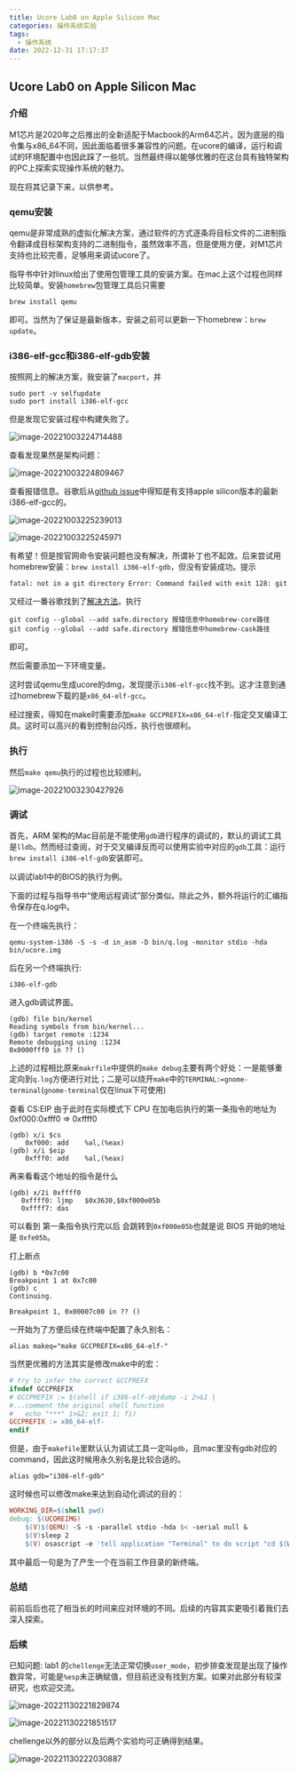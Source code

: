 ```yaml
---
title: Ucore Lab0 on Apple Silicon Mac
categories: 操作系统实验
tags:
  - 操作系统
date: 2022-12-31 17:17:37
---
```

## Ucore Lab0 on Apple Silicon Mac

### 介绍

M1芯片是2020年之后推出的全新适配于Macbook的Arm64芯片。因为底层的指令集与x86_64不同，因此面临着很多兼容性的问题。在ucore的编译，运行和调试的环境配置中也因此踩了一些坑。当然最终得以能够优雅的在这台具有独特架构的PC上探索实现操作系统的魅力。

现在将其记录下来，以供参考。

### qemu安装

qemu是非常成熟的虚拟化解决方案，通过软件的方式逐条将目标文件的二进制指令翻译成目标架构支持的二进制指令，虽然效率不高，但是使用方便，对M1芯片支持也比较完善，足够用来调试ucore了。

指导书中针对linux给出了使用包管理工具的安装方案。在mac上这个过程也同样比较简单。安装`homebrew`包管理工具后只需要

```shell
brew install qemu
```

即可。当然为了保证是最新版本，安装之前可以更新一下homebrew：`brew update`。

### i386-elf-gcc和i386-elf-gdb安装

按照网上的解决方案，我安装了`macport`，并

```
sudo port -v selfupdate
sudo port install i386-elf-gcc
```

但是发现它安装过程中构建失败了。

![image-20221003224714488](https://raw.githubusercontent.com/Lunaticsky-tql/my_picbed/main/ucore%20Lab0%20on%20Apple%20Silicon%20Mac/20221003231400206876_223_image-20221003224714488.png)

查看发现果然是架构问题：

![image-20221003224809467](https://raw.githubusercontent.com/Lunaticsky-tql/my_picbed/main/ucore%20Lab0%20on%20Apple%20Silicon%20Mac/20221003231401953713_177_image-20221003224809467.png)

查看报错信息。谷歌后从[github issue](https://github.com/riscv-collab/riscv-gnu-toolchain/issues/800)中得知是有支持apple silicon版本的最新i386-elf-gcc的。

![image-20221003225239013](https://raw.githubusercontent.com/Lunaticsky-tql/my_picbed/main/ucore%20Lab0%20on%20Apple%20Silicon%20Mac/20221003231403860364_202_image-20221003225239013.png)

![image-20221003225245971](https://raw.githubusercontent.com/Lunaticsky-tql/my_picbed/main/ucore%20Lab0%20on%20Apple%20Silicon%20Mac/20221003231405125684_549_image-20221003225245971.png)

有希望！但是按官网命令安装问题也没有解决，所谓补丁也不起效。后来尝试用homebrew安装：`brew install i386-elf-gdb`，但没有安装成功。提示

```
fatal: not in a git directory Error: Command failed with exit 128: git
```

又经过一番谷歌找到了[解决方法](https://www.jianshu.com/p/07243d214abd)。执行

```shell
git config --global --add safe.directory 报错信息中homebrew-core路径
git config --global --add safe.directory 报错信息中homebrew-cask路径
```

即可。

然后需要添加一下环境变量。

这时尝试qemu生成ucore的dmg，发现提示`i386-elf-gcc`找不到。这才注意到通过homebrew下载的是`x86_64-elf-gcc`。

经过搜索，得知在make时需要添加`make GCCPREFIX=x86_64-elf-`指定交叉编译工具。这时可以高兴的看到控制台闪烁，执行也很顺利。

### 执行

然后`make qemu`执行的过程也比较顺利。

![image-20221003230427926](https://raw.githubusercontent.com/Lunaticsky-tql/my_picbed/main/ucore%20Lab0%20on%20Apple%20Silicon%20Mac/20221003231407841829_266_image-20221003230427926.png)

### 调试

首先，ARM 架构的Mac目前是不能使用`gdb`进行程序的调试的，默认的调试工具是`lldb`。然而经过查阅，对于交叉编译反而可以使用实验中对应的`gdb`工具：运行`brew install i386-elf-gdb`安装即可。

以调试lab1中的BIOS的执行为例。

下面的过程与指导书中“使用远程调试”部分类似。除此之外，额外将运行的汇编指令保存在q.log中。

在一个终端先执行：

```shell
qemu-system-i386 -S -s -d in_asm -D bin/q.log -monitor stdio -hda bin/ucore.img
```

后在另一个终端执行:

```shell
i386-elf-gdb
```

进入gdb调试界面。

```shell
(gdb) file bin/kernel
Reading symbols from bin/kernel...
(gdb) target remote :1234
Remote debugging using :1234
0x0000fff0 in ?? ()
```

上述的过程相比原来`makrfile`中提供的`make debug`主要有两个好处：一是能够重定向到`q.log`方便进行对比；二是可以绕开`make`中的`TERMINAL:=gnome-terminal`(`gnome-terminal`仅在linux下可使用)

查看 CS:EIP 由于此时在实际模式下 CPU 在加电后执行的第一条指令的地址为 0xf000:0xfff0 => 0xffff0

```shell
(gdb) x/i $cs
	0xf000:	add    %al,(%eax)
(gdb) x/i $eip
	0xfff0:	add    %al,(%eax)
```

再来看看这个地址的指令是什么
```shell
(gdb) x/2i 0xffff0
   0xffff0:	ljmp   $0x3630,$0xf000e05b
   0xffff7:	das
```

可以看到 第一条指令执行完以后 会跳转到` 0xf000e05b `也就是说 BIOS 开始的地址是 `0xfe05b`。

打上断点

```shell
(gdb) b *0x7c00
Breakpoint 1 at 0x7c00
(gdb) c
Continuing.

Breakpoint 1, 0x00007c00 in ?? ()
```

一开始为了方便后续在终端中配置了永久别名：

```shell
alias makeq="make GCCPREFIX=x86_64-elf-"
```

当然更优雅的方法其实是修改make中的宏：

```makefile
# try to infer the correct GCCPREFX
ifndef GCCPREFIX
# GCCPREFIX := $(shell if i386-elf-objdump -i 2>&1 | 
#...comment the original shell function
# 	echo "***" 1>&2; exit 1; fi)
GCCPREFIX := x86_64-elf-
endif
```

但是，由于`makefile`里默认认为调试工具一定叫`gdb`，且mac里没有gdb对应的command，因此这时候用永久别名是比较合适的。

```shell
alias gdb="i386-elf-gdb"
```

这时候也可以修改make来达到自动化调试的目的：

```makefile
WORKING_DIR=$(shell pwd)
debug: $(UCOREIMG)
	$(V)$(QEMU) -S -s -parallel stdio -hda $< -serial null &
	$(V)sleep 2
	$(V) osascript -e 'tell application "Terminal" to do script "cd $(WORKING_DIR); gdb -q -x tools/gdbinit"'
```

其中最后一句是为了产生一个在当前工作目录的新终端。

### 总结

前前后后也花了相当长的时间来应对环境的不同。后续的内容其实更吸引着我们去深入探索。

### 后续

已知问题: lab1 的`chellenge`无法正常切换`user_mode`，初步排查发现是出现了操作数异常，可能是`%esp`未正确赋值，但目前还没有找到方案。如果对此部分有较深研究，也欢迎交流。

![image-20221130221829874](https://raw.githubusercontent.com/Lunaticsky-tql/blog_article_resources/main/Ucore%20Lab0%20on%20Apple%20Silicon%20Mac/20221130222055575294_180_image-20221130221829874.png)

![image-20221130221851517](https://raw.githubusercontent.com/Lunaticsky-tql/blog_article_resources/main/Ucore%20Lab0%20on%20Apple%20Silicon%20Mac/20221130222057952350_733_image-20221130221851517.png)

chellenge以外的部分以及后两个实验均可正确得到结果。

![image-20221130222030887](https://raw.githubusercontent.com/Lunaticsky-tql/blog_article_resources/main/Ucore%20Lab0%20on%20Apple%20Silicon%20Mac/20221130222100838376_161_image-20221130222030887.png)